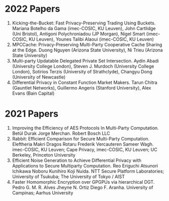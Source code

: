 # 2022 Papers
1. Kicking-the-Bucket: Fast Privacy-Preserving Trading Using Buckets. Mariana Botelho da Gama (imec-COSIC, KU Leuven), John Cartlidge (Uni Bristol), Antigoni Polychroniadou (JP Morgan), Nigel Smart (imec-COSIC, KU Leuven), Younes Talibi Alaoui (imec-COSIC, KU Leuven)
2. MPCCache: Privacy-Preserving Multi-Party Cooperative Cache Sharing at the Edge. Duong Nguyen (Arizona State University), Ni Trieu (Arizona State University)
3. Multi-party Updatable Delegated Private Set Intersection. Aydin Abadi (University College London), Steven J. Murdoch (University College London), Sotirios Terzis (University of Strathclyde), Changyu Dong (University of Newcastle)
4. Differential Privacy in Constant Function Market Makers. Tarun Chitra (Gauntlet Networks), Guillermo Angeris (Stanford University), Alex Evans (Bain Capital)

# 2021 Papers
1. Improving the Efficiency of AES Protocols In Multi-Party Computation. Betül Durak Jorge Merchan. Robert Bosch LLC
2. Rabbit: Efficient Comparison for Secure Multi-Party Computation. Eleftheria Makri Dragos Rotaru Frederik Vercauteren Sameer Wagh. imec-COSIC, KU Leuven; Cape Privacy, imec-COSIC, KU Leuven; UC Berkeley, Princeton University
3. Efficient Noise Generation to Achieve Differential Privacy with Applications to Secure Multiparty Computation. Reo Eriguchi Atsunori Ichikawa Noboru Kunihiro Koji Nuida. NTT Secure Platform Laboratories; University of Tsukuba; The University of Tokyo / AIST
4. Faster Homomorphic Encryption over GPGPUs via hierarchical DGT. Pedro G. M. R. Alves Jheyne N. Ortiz Diego F. Aranha. University of Campinas; Aarhus University
